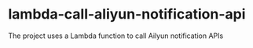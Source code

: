 # lambda-call-aliyun-notification-api
The project uses a Lambda function to call Ailyun notification APIs
